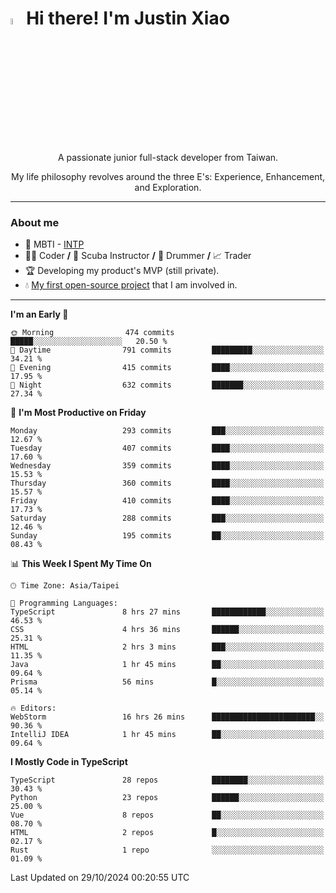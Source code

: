 # <img src="https://media.giphy.com/media/hvRJCLFzcasrR4ia7z/giphy.gif" width="5%">Hi there! I'm Justin Xiao
<p align="center">A passionate junior full-stack developer from Taiwan.  </p>
<p align="center">My life philosophy revolves around the three E's: Experience, Enhancement, and Exploration.</p>

---
### About me
- 👀 MBTI - [INTP](https://www.16personalities.com/intp-personality)
- 👨‍💻 Coder **/** 🤿 Scuba Instructor **/** 🥁 Drummer **/** 📈 Trader
- 🏆 Developing my product's MVP (still private).
- 💧 [My first open-source project](https://github.com/Game-as-a-Service/Game-Lobby-Web) that I am involved in.

---
<!--START_SECTION:waka-->
**I'm an Early 🐤** 

```text
🌞 Morning                474 commits         █████░░░░░░░░░░░░░░░░░░░░   20.50 % 
🌆 Daytime                791 commits         █████████░░░░░░░░░░░░░░░░   34.21 % 
🌃 Evening                415 commits         ████░░░░░░░░░░░░░░░░░░░░░   17.95 % 
🌙 Night                  632 commits         ███████░░░░░░░░░░░░░░░░░░   27.34 % 
```
📅 **I'm Most Productive on Friday** 

```text
Monday                   293 commits         ███░░░░░░░░░░░░░░░░░░░░░░   12.67 % 
Tuesday                  407 commits         ████░░░░░░░░░░░░░░░░░░░░░   17.60 % 
Wednesday                359 commits         ████░░░░░░░░░░░░░░░░░░░░░   15.53 % 
Thursday                 360 commits         ████░░░░░░░░░░░░░░░░░░░░░   15.57 % 
Friday                   410 commits         ████░░░░░░░░░░░░░░░░░░░░░   17.73 % 
Saturday                 288 commits         ███░░░░░░░░░░░░░░░░░░░░░░   12.46 % 
Sunday                   195 commits         ██░░░░░░░░░░░░░░░░░░░░░░░   08.43 % 
```


📊 **This Week I Spent My Time On** 

```text
🕑︎ Time Zone: Asia/Taipei

💬 Programming Languages: 
TypeScript               8 hrs 27 mins       ████████████░░░░░░░░░░░░░   46.53 % 
CSS                      4 hrs 36 mins       ██████░░░░░░░░░░░░░░░░░░░   25.31 % 
HTML                     2 hrs 3 mins        ███░░░░░░░░░░░░░░░░░░░░░░   11.35 % 
Java                     1 hr 45 mins        ██░░░░░░░░░░░░░░░░░░░░░░░   09.64 % 
Prisma                   56 mins             █░░░░░░░░░░░░░░░░░░░░░░░░   05.14 % 

🔥 Editors: 
WebStorm                 16 hrs 26 mins      ███████████████████████░░   90.36 % 
IntelliJ IDEA            1 hr 45 mins        ██░░░░░░░░░░░░░░░░░░░░░░░   09.64 % 
```

**I Mostly Code in TypeScript** 

```text
TypeScript               28 repos            ████████░░░░░░░░░░░░░░░░░   30.43 % 
Python                   23 repos            ██████░░░░░░░░░░░░░░░░░░░   25.00 % 
Vue                      8 repos             ██░░░░░░░░░░░░░░░░░░░░░░░   08.70 % 
HTML                     2 repos             █░░░░░░░░░░░░░░░░░░░░░░░░   02.17 % 
Rust                     1 repo              ░░░░░░░░░░░░░░░░░░░░░░░░░   01.09 % 
```




 Last Updated on 29/10/2024 00:20:55 UTC
<!--END_SECTION:waka-->
